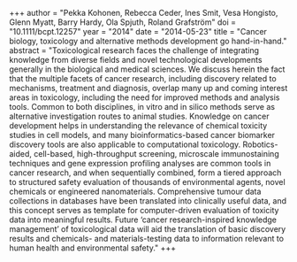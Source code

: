 +++
author = "Pekka Kohonen, Rebecca Ceder, Ines Smit, Vesa Hongisto, Glenn Myatt, Barry Hardy, Ola Spjuth, Roland Grafström"
doi = "10.1111/bcpt.12257"
year = "2014"
date = "2014-05-23"
title = "Cancer biology, toxicology and alternative methods development go hand-in-hand."
abstract = "Toxicological research faces the challenge of integrating knowledge from diverse fields and novel technological developments generally in the biological and medical sciences. We discuss herein the fact that the multiple facets of cancer research, including discovery related to mechanisms, treatment and diagnosis, overlap many up and coming interest areas in toxicology, including the need for improved methods and analysis tools. Common to both disciplines, in vitro and in silico methods serve as alternative investigation routes to animal studies. Knowledge on cancer development helps in understanding the relevance of chemical toxicity studies in cell models, and many bioinformatics-based cancer biomarker discovery tools are also applicable to computational toxicology. Robotics-aided, cell-based, high-throughput screening, microscale immunostaining techniques and gene expression profiling analyses are common tools in cancer research, and when sequentially combined, form a tiered approach to structured safety evaluation of thousands of environmental agents, novel chemicals or engineered nanomaterials. Comprehensive tumour data collections in databases have been translated into clinically useful data, and this concept serves as template for computer-driven evaluation of toxicity data into meaningful results. Future ‘cancer research-inspired knowledge management’ of toxicological data will aid the translation of basic discovery results and chemicals- and materials-testing data to information relevant to human health and environmental safety."
+++

